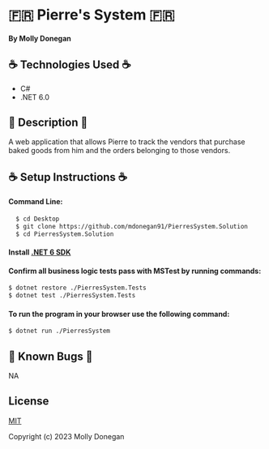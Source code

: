 # 🇫🇷 Pierre's System 🇫🇷

#### By Molly Donegan

## ☕ Technologies Used ☕

* C# 
* .NET 6.0 

## 🥐 Description 🥐
A web application that allows Pierre to track the vendors that purchase baked goods from him and the orders belonging to those vendors.

## ☕ Setup Instructions ☕

#### Command Line:
```sh
  $ cd Desktop
  $ git clone https://github.com/mdonegan91/PierresSystem.Solution
  $ cd PierresSystem.Solution
```

#### Install [.NET 6 SDK](https://dotnet.microsoft.com/en-us/download/dotnet/6.0)

#### Confirm all business logic tests pass with MSTest by running commands:

```sh
$ dotnet restore ./PierresSystem.Tests
$ dotnet test ./PierresSystem.Tests
```

#### To run the program in your browser use the following command:

```sh
$ dotnet run ./PierresSystem
```

## 🥐 Known Bugs 🥐

NA

## License

[MIT](https://github.com/git/git-scm.com/blob/main/MIT-LICENSE.txt)

Copyright (c) 2023 Molly Donegan
